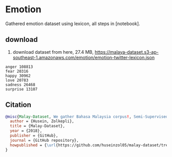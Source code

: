 # Emotion

Gathered emotion dataset using lexicon, all steps in [notebook].

## download

1. download dataset from here, 27.4 MB, https://malaya-dataset.s3-ap-southeast-1.amazonaws.com/emotion/emotion-twitter-lexicon.json

```
anger 108813
fear 20316
happy 30962
love 20783
sadness 26468
surprise 13107
```

## Citation

```bibtex
@misc{Malay-Dataset, We gather Bahasa Malaysia corpus!, Semi-Supervised Emotion dataset,
  author = {Husein, Zolkepli},
  title = {Malay-Dataset},
  year = {2018},
  publisher = {GitHub},
  journal = {GitHub repository},
  howpublished = {\url{https://github.com/huseinzol05/malay-dataset/tree/master/corpus/emotion}}
}
```